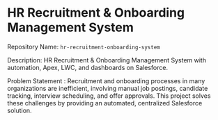 # HR Recruitment & Onboarding Management System

Repository Name:  `hr-recruitment-onboarding-system`  

Description: HR Recruitment & Onboarding Management System with automation, Apex, LWC, and dashboards on Salesforce.

Problem Statement :
Recruitment and onboarding processes in many organizations are inefficient, involving manual job postings, candidate tracking, interview scheduling, and offer approvals. This project solves these challenges by providing an automated, centralized Salesforce solution.



